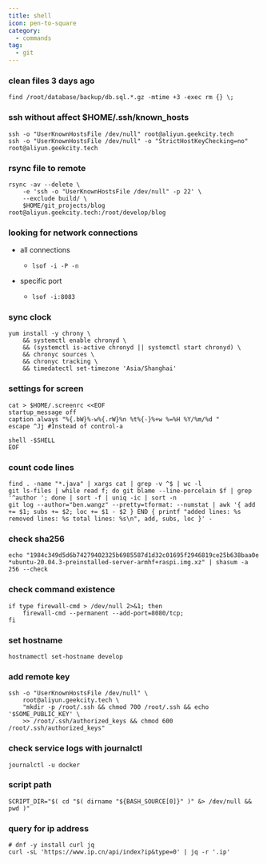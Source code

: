 ```yaml
---
title: shell
icon: pen-to-square
category:
  - commands
tag:
  - git
---
```


### clean files 3 days ago

```shell
find /root/database/backup/db.sql.*.gz -mtime +3 -exec rm {} \;
```

### ssh without affect $HOME/.ssh/known_hosts

```shell
ssh -o "UserKnownHostsFile /dev/null" root@aliyun.geekcity.tech
ssh -o "UserKnownHostsFile /dev/null" -o "StrictHostKeyChecking=no" root@aliyun.geekcity.tech
```

### rsync file to remote

```shell
rsync -av --delete \
    -e 'ssh -o "UserKnownHostsFile /dev/null" -p 22' \
    --exclude build/ \
    $HOME/git_projects/blog root@aliyun.geekcity.tech:/root/develop/blog
```

### looking for network connections

* all connections
    + ```shell
      lsof -i -P -n
      ```
* specific port
    + ```shell
      lsof -i:8083
      ```

### sync clock

```shell
yum install -y chrony \
    && systemctl enable chronyd \
    && (systemctl is-active chronyd || systemctl start chronyd) \
    && chronyc sources \
    && chronyc tracking \
    && timedatectl set-timezone 'Asia/Shanghai'
```

### settings for screen

```shell
cat > $HOME/.screenrc <<EOF
startup_message off
caption always "%{.bW}%-w%{.rW}%n %t%{-}%+w %=%H %Y/%m/%d "
escape ^Jj #Instead of control-a

shell -$SHELL
EOF
```

### count code lines

```shell
find . -name "*.java" | xargs cat | grep -v ^$ | wc -l
git ls-files | while read f; do git blame --line-porcelain $f | grep '^author '; done | sort -f | uniq -ic | sort -n
git log --author="ben.wangz" --pretty=tformat: --numstat | awk '{ add += $1; subs += $2; loc += $1 - $2 } END { printf "added lines: %s removed lines: %s total lines: %s\n", add, subs, loc }' -
```

### check sha256

```shell
echo "1984c349d5d6b74279402325b6985587d1d32c01695f2946819ce25b638baa0e *ubuntu-20.04.3-preinstalled-server-armhf+raspi.img.xz" | shasum -a 256 --check
```

### check command existence

```shell
if type firewall-cmd > /dev/null 2>&1; then 
    firewall-cmd --permanent --add-port=8080/tcp; 
fi
```

### set hostname

```shell
hostnamectl set-hostname develop
```

### add remote key

```shell
ssh -o "UserKnownHostsFile /dev/null" \
    root@aliyun.geekcity.tech \
    "mkdir -p /root/.ssh && chmod 700 /root/.ssh && echo '$SOME_PUBLIC_KEY' \
    >> /root/.ssh/authorized_keys && chmod 600 /root/.ssh/authorized_keys"
```

### check service logs with journalctl

```shell
journalctl -u docker
```

### script path

```shell
SCRIPT_DIR="$( cd "$( dirname "${BASH_SOURCE[0]}" )" &> /dev/null && pwd )"
```

### query for ip address
```shell
# dnf -y install curl jq
curl -sL 'https://www.ip.cn/api/index?ip&type=0' | jq -r '.ip'
```